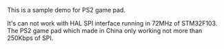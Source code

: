 This is a sample demo for PS2 game pad.

It's can not work with HAL SPI interface running in 72MHz of STM32F103.
The PS2 game pad which made in China only working not more than 250Kbps of SPI.
